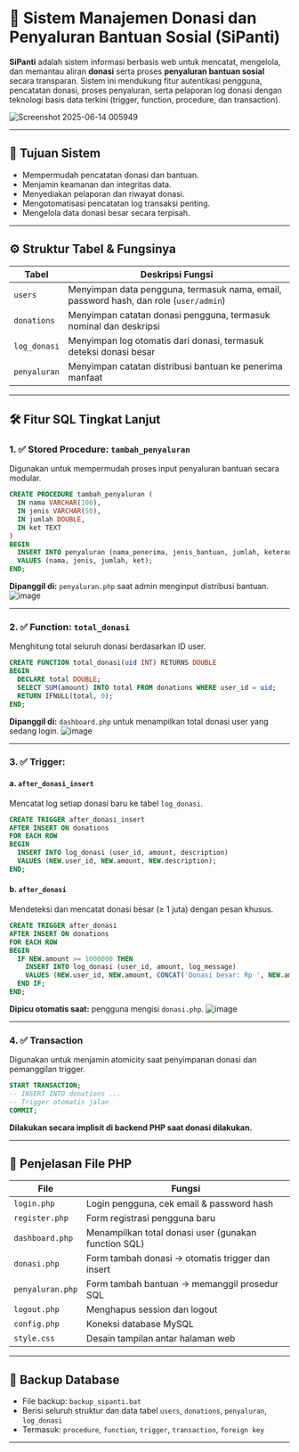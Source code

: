 

# 🧩 Sistem Manajemen Donasi dan Penyaluran Bantuan Sosial (SiPanti)

**SiPanti** adalah sistem informasi berbasis web untuk mencatat, mengelola, dan memantau aliran **donasi** serta proses **penyaluran bantuan sosial** secara transparan. Sistem ini mendukung fitur autentikasi pengguna, pencatatan donasi, proses penyaluran, serta pelaporan log donasi dengan teknologi basis data terkini (trigger, function, procedure, dan transaction).

![Screenshot 2025-06-14 005949](https://github.com/user-attachments/assets/dd5df629-1b00-430d-9942-394509b672dc)


---

## 🎯 Tujuan Sistem

* Mempermudah pencatatan donasi dan bantuan.
* Menjamin keamanan dan integritas data.
* Menyediakan pelaporan dan riwayat donasi.
* Mengotomatisasi pencatatan log transaksi penting.
* Mengelola data donasi besar secara terpisah.

---

## ⚙️ Struktur Tabel & Fungsinya

| Tabel        | Deskripsi Fungsi                                                                      |
| ------------ | ------------------------------------------------------------------------------------- |
| `users`      | Menyimpan data pengguna, termasuk nama, email, password hash, dan role (`user/admin`) |
| `donations`  | Menyimpan catatan donasi pengguna, termasuk nominal dan deskripsi                     |
| `log_donasi` | Menyimpan log otomatis dari donasi, termasuk deteksi donasi besar                     |
| `penyaluran` | Menyimpan catatan distribusi bantuan ke penerima manfaat                              |

---

## 🛠️ Fitur SQL Tingkat Lanjut

### 1. ✅ **Stored Procedure**: `tambah_penyaluran`

Digunakan untuk mempermudah proses input penyaluran bantuan secara modular.

```sql
CREATE PROCEDURE tambah_penyaluran (
  IN nama VARCHAR(100),
  IN jenis VARCHAR(50),
  IN jumlah DOUBLE,
  IN ket TEXT
)
BEGIN
  INSERT INTO penyaluran (nama_penerima, jenis_bantuan, jumlah, keterangan)
  VALUES (nama, jenis, jumlah, ket);
END;
```

**Dipanggil di:** `penyaluran.php` saat admin menginput distribusi bantuan.
![image](https://github.com/user-attachments/assets/68492748-90fb-4a5f-8b42-6dc3c6eac109)

---

### 2. ✅ **Function**: `total_donasi`

Menghitung total seluruh donasi berdasarkan ID user.

```sql
CREATE FUNCTION total_donasi(uid INT) RETURNS DOUBLE
BEGIN
  DECLARE total DOUBLE;
  SELECT SUM(amount) INTO total FROM donations WHERE user_id = uid;
  RETURN IFNULL(total, 0);
END;
```

**Dipanggil di:** `dashboard.php` untuk menampilkan total donasi user yang sedang login.
![image](https://github.com/user-attachments/assets/fd51fe08-842b-46c8-9b94-83595f4f5e41)

---

### 3. ✅ **Trigger**:

#### a. `after_donasi_insert`

Mencatat log setiap donasi baru ke tabel `log_donasi`.

```sql
CREATE TRIGGER after_donasi_insert
AFTER INSERT ON donations
FOR EACH ROW
BEGIN
  INSERT INTO log_donasi (user_id, amount, description)
  VALUES (NEW.user_id, NEW.amount, NEW.description);
END;
```

#### b. `after_donasi`

Mendeteksi dan mencatat donasi besar (≥ 1 juta) dengan pesan khusus.

```sql
CREATE TRIGGER after_donasi
AFTER INSERT ON donations
FOR EACH ROW
BEGIN
  IF NEW.amount >= 1000000 THEN
    INSERT INTO log_donasi (user_id, amount, log_message)
    VALUES (NEW.user_id, NEW.amount, CONCAT('Donasi besar: Rp ', NEW.amount));
  END IF;
END;
```

**Dipicu otomatis saat:** pengguna mengisi `donasi.php`.
![image](https://github.com/user-attachments/assets/15df8a92-a2ac-4c20-a2f1-fcea70c0f268)

---

### 4. ✅ **Transaction**

Digunakan untuk menjamin atomicity saat penyimpanan donasi dan pemanggilan trigger.

```sql
START TRANSACTION;
-- INSERT INTO donations ...
-- Trigger otomatis jalan
COMMIT;
```

**Dilakukan secara implisit di backend PHP saat donasi dilakukan.**

---

## 🧾 Penjelasan File PHP

| File             | Fungsi                                               |
| ---------------- | ---------------------------------------------------- |
| `login.php`      | Login pengguna, cek email & password hash            |
| `register.php`   | Form registrasi pengguna baru                        |
| `dashboard.php`  | Menampilkan total donasi user (gunakan function SQL) |
| `donasi.php`     | Form tambah donasi → otomatis trigger dan insert     |
| `penyaluran.php` | Form tambah bantuan → memanggil prosedur SQL         |
| `logout.php`     | Menghapus session dan logout                         |
| `config.php`     | Koneksi database MySQL                               |
| `style.css`      | Desain tampilan antar halaman web                    |



---

## 💾 Backup Database

* File backup: `backup_sipanti.bat`
* Berisi seluruh struktur dan data tabel `users`, `donations`, `penyaluran`, `log_donasi`
* Termasuk: `procedure`, `function`, `trigger`, `transaction`, `foreign key`

---
